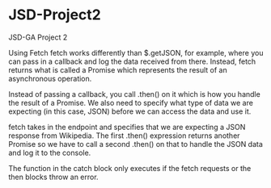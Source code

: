 # JSD-Project2
 JSD-GA Project 2


Using Fetch
fetch works differently than $.getJSON, for example,
where you can pass in a callback and log the data received from there.
Instead, fetch returns what is called a Promise 
which represents the result of an asynchronous operation.

Instead of passing a callback, 
you call .then() on it which is how you handle the result of a Promise. 
We also need to specify what type of data we are expecting (in this case, JSON) 
before we can access the data and use it.

fetch takes in the endpoint and specifies that we are expecting a JSON response from Wikipedia. 
The first .then() expression returns another Promise so we have to call a second .then() on that 
to handle the JSON data and log it to the console.

The function in the catch block only executes if the fetch requests or the then blocks throw an error.
